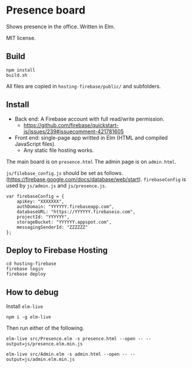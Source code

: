 # Presence board

Shows presence in the office. Written in Elm.

MIT license.

## Build

```
npm install
build.sh
```

All files are copied in `hosting-firebase/public/` and subfolders.

## Install

* Back end: A Firebase account with full read/write permission.
  * https://github.com/firebase/quickstart-js/issues/239#issuecomment-421781605 
* Front end: single-page app writted in Elm (HTML and compiled JavaScript files).
  * Any static file hosting works.

The main board is on `presence.html`
The admin page is on `admin.html`.

`js/filebase_config.js` should be set as follows. (https://firebase.google.com/docs/database/web/start). `firebaseConfig` is used by `js/admin.js` and `js/presence.js`.
```
var firebaseConfig = {
	apiKey: "XXXXXXX",
	authDomain: "YYYYYY.firebaseapp.com",
	databaseURL: "https://YYYYYY.firebaseio.com",
	projectId: "YYYYYY",
	storageBucket: "YYYYYY.appspot.com",
	messagingSenderId: "ZZZZZZ"
};
```

## Deploy to Firebase Hosting
```
cd hosting-firebase
firebase login
firebase deploy
```


## How to debug

Install `elm-live`
```
npm i -g elm-live
```

Then run either of the following.
```
elm-live src/Presence.elm -s presence.html --open -- --output=js/presence.elm.min.js
```
```
elm-live src/Admin.elm -s admin.html --open -- --output=js/admin.elm.min.js
```

